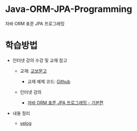 # Java-ORM-JPA-Programming
자바 ORM 표준 JPA 프로그래밍

# 학습방법

* 인터넷 강의 수강 및 교재 참고
    - 교재: [교보문고](http://www.kyobobook.co.kr/product/detailViewKor.laf?mallGb=KOR&ejkGb=KOR&barcode=9788960777330)
        + 교재 예제 코드: [Github](https://github.com/holyeye/jpabook.git)

    - 인터넷 강의
        + [자바 ORM 표준 JPA 프로그래밍 - 기본편](https://www.inflearn.com/course/ORM-JPA-Basic/dashboard)


* 내용 정리
    - [velog](https://velog.io/@cas15987/JPA-%EA%B8%B0%EB%B3%B8%ED%8E%B8-JPA-%EC%86%8C%EA%B0%9C)